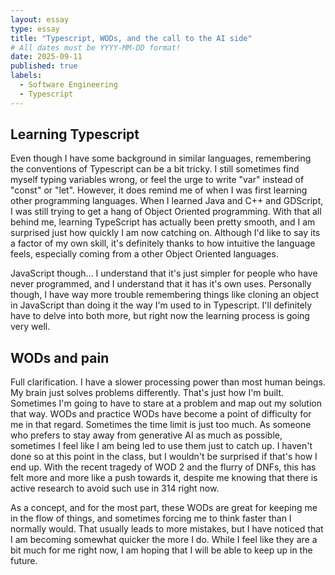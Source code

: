 ```yaml
---
layout: essay
type: essay
title: "Typescript, WODs, and the call to the AI side"
# All dates must be YYYY-MM-DD format!
date: 2025-09-11
published: true
labels:
  - Software Engineering
  - Typescript
---
```


## Learning Typescript

Even though I have some background in similar languages, remembering the conventions of Typescript can be a bit tricky. I still sometimes find myself typing variables wrong, or feel the urge to write "var" instead of "const" or "let". However, it does remind me of when I was first learning other programming languages. When I learned Java and C++ and GDScript, I was still trying to get a hang of Object Oriented programming. With that all behind me, learning TypeScript has actually been pretty smooth, and I am surprised just how quickly I am now catching on. Although I'd like to say its a factor of my own skill, it's definitely thanks to how intuitive the language feels, especially coming from a other Object Oriented languages.

JavaScript though... I understand that it's just simpler for people who have never programmed, and I understand that it has it's own uses. Personally though, I have way more trouble remembering things like cloning an object in JavaScript than doing it the way I'm used to in Typescript. I'll definitely have to delve into both more, but right now the learning process is going very well.

## WODs and pain

Full clarification. I have a slower processing power than most human beings. My brain just solves problems differently. That's just how I'm built. Sometimes I'm going to have to stare at a problem and map out my solution that way. WODs and practice WODs have become a point of difficulty for me in that regard. Sometimes the time limit is just too much. As someone who prefers to stay away from generative AI as much as possible, sometimes I feel like I am being led to use them just to catch up. I haven't done so at this point in the class, but I wouldn't be surprised if that's how I end up. With the recent tragedy of WOD 2 and the flurry of DNFs, this has felt more and more like a push towards it, despite me knowing that there is active research to avoid such use in 314 right now.

As a concept, and for the most part, these WODs are great for keeping me in the flow of things, and sometimes forcing me to think faster than I normally would. That usually leads to more mistakes, but I have noticed that I am becoming somewhat quicker the more I do. While I feel like they are a bit much for me right now, I am hoping that I will be able to keep up in the future.

